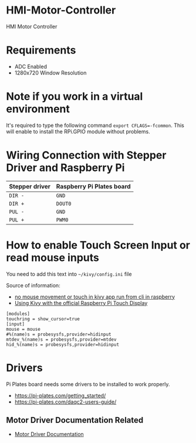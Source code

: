 # HMI-Motor-Controller
 HMI Motor Controller

# Requirements
- ADC Enabled
- 1280x720 Window Resolution

# Note if you work in a virtual environment
It's required to type the following command `export CFLAGS=-fcommon`.
This will enable to install the RPi.GPIO module without problems.

# Wiring Connection with Stepper Driver and Raspberry Pi
| Stepper driver | Raspberry Pi Plates board |
| -------------- | ------------------------- |
| `DIR -`        |  `GND`                    |
| `DIR +`        |  `DOUT0`                  |
| `PUL -`        |  `GND`                    |
| `PUL +`        |  `PWM0`                   |

# How to enable Touch Screen Input or read mouse inputs

You need to add this text into `~/kivy/config.ini` file

Source of information:
- [no mouse movement or touch in kivy app run from cli in raspberry](https://stackoverflow.com/questions/65631219/no-mouse-movement-or-touch-in-kivy-app-run-from-cli-in-raspberry)
- [Using Kivy with the official Raspberry Pi Touch Display
](https://github.com/mrichardson23/rpi-kivy-screen)

```console
[modules]
touchring = show_cursor=true
[input]
mouse = mouse
#%(name)s = probesysfs,provider=hidinput
mtdev_%(name)s = probesysfs,provider=mtdev
hid_%(name)s = probesysfs,provider=hidinput
```

# Drivers
Pi Plates board needs some drivers to be installed to work properly.

- https://pi-plates.com/getting_started/
- https://pi-plates.com/daqc2-users-guide/

## Motor Driver Documentation Related
- [Motor Driver Documentation](https://drive.google.com/drive/folders/1CCYSKMNFkdTGh5bgDVLDOATVJFm7dB3A?usp=sharing)